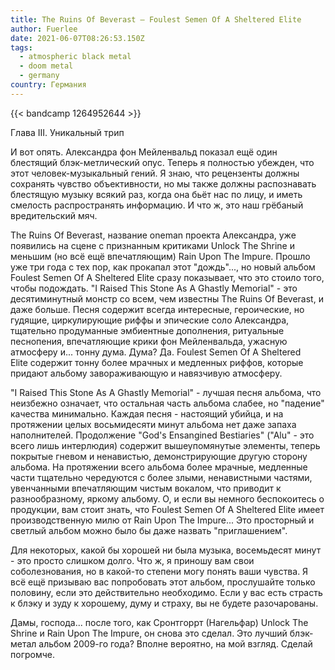 ```yaml
---
title: The Ruins Of Beverast — Foulest Semen Of A Sheltered Elite
author: Fuerlee
date: 2021-06-07T08:26:53.150Z
tags:
  - atmospheric black metal
  - doom metal
  - germany
country: Германия
---
```

{{< bandcamp 1264952644 >}}

Глава III. Уникальный трип



И вот опять. Александра фон Мейленвальд показал ещё один блестящий блэк-метлический опус. Теперь я полностью убежден, что этот человек-музыкальный гений. Я знаю, что рецензенты должны сохранять чувство объективности, но мы также должны распознавать блестящую музыку всякий раз, когда она бьёт нас по лицу, и иметь смелость распространять информацию. И что ж, это наш грёбаный вредительский мяч.



The Ruins Of Beverast, название oneman проекта Александра, уже появились на сцене с признанным критиками Unlock The Shrine и меньшим (но всё ещё впечатляющим) Rain Upon The Impure. Прошло уже три года с тех пор, как прокапал этот "дождь"..., но новый альбом Foulest Semen Of A Sheltered Elite сразу показывает, что это стоило того, чтобы подождать. "I Raised This Stone As A Ghastly Memorial" - это десятиминутный монстр со всем, чем известны The Ruins Of Beverast, и даже больше. Песня содержит всегда интересные, героические, но гудящие, циркулирующие риффы и эпические соло Александра, тщательно продуманные эмбиентные дополнения, ритуальные песнопения, впечатляющие крики фон Мейленвальда, ужасную атмосферу и... тонну дума. Дума? Да. Foulest Semen Of A Sheltered Elite содержит тонну более мрачных и медленных риффов, которые придают альбому завораживающую и навязчивую атмосферу.



"I Raised This Stone As A Ghastly Memorial" - лучшая песня альбома, что неизбежно означает, что остальная часть альбома слабее, но "падение" качества минимально. Каждая песня - настоящий убийца, и на протяжении целых восьмидесяти минут альбома нет даже запаха наполнителей. Продолжение "God's Ensangined Bestiaries" ("Alu" - это всего лишь интерлюдия) содержит вышеупомянутые элементы, теперь покрытые гневом и ненавистью, демонстрирующие другую сторону альбома. На протяжении всего альбома более мрачные, медленные части тщательно чередуются с более злыми, ненавистными частями, увенчанными впечатляющим чистым вокалом, что приводит к разнообразному, яркому альбому. О, и если вы немного беспокоитесь о продукции, вам стоит знать, что Foulest Semen Of A Sheltered Elite имеет производственную милю от Rain Upon The Impure... Это просторный и светлый альбом можно было бы даже назвать "приглашением".



Для некоторых, какой бы хорошей ни была музыка, восемьдесят минут - это просто слишком долго. Что ж, я приношу вам свои соболезнования, но в какой-то степени могу понять ваши чувства. Я всё ещё призываю вас попробовать этот альбом, прослушайте только половину, если это действительно необходимо. Если у вас есть страсть к блэку и зуду к хорошему, думу и страху, вы не будете разочарованы.



Дамы, господа... после того, как Сронтгоррт (Нагельфар) Unlock The Shrine и Rain Upon The Impure, он снова это сделал. Это лучший блэк-метал альбом 2009-го года? Вполне вероятно, на мой взгляд. Сделай погромче.